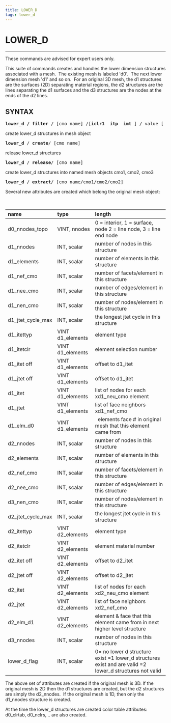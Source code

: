 ```yaml
---
title: LOWER_D
tags: lower_d
---
```


# LOWER_D

---------------------

These commands are advised for expert users only.


This suite of commands creates and handles the lower dimension structures associated with a mesh.  The existing mesh is labeled 'd0'.  The next lower dimension mesh 'd1' and so on.  For an
  original 3D mesh, the d1 structures are the surfaces (2D) separating
  material regions, the d2 structures are the lines separating the d1
  surfaces and the d3 structures are the nodes at the ends of the d2 lines.
  
 
 ## SYNTAX

<pre>
<b>lower_d / filter </b>/ [cmo_name] /[<b>iclr1  itp  imt</b> ] / value [ <b>and</b>  or  <b>new</b> ]
</pre>

create lower_d structures in mesh object
<pre>
<b>lower_d</b> / <b>create</b>/ [cmo_name]
</pre>

release lower_d structures
<pre>
<b>lower_d</b> / <b>release</b>/ [cmo_name]
</pre>
 
create lower_d structures into named mesh objects cmo1, cmo2, cmo3
<pre>
<b>lower_d</b> / <b>extract</b>/ [cmo_name/cmo1/cmo2/cmo2]
</pre>
 

Several new attributes are created which belong the original mesh object:

   
 
| name     |      type   |   length
| :------- | :------ | :----- 
    d0_nnodes_topo     |  VINT, nnodes  | 0 = interior, 1 = surface, node 2 = line node, 3 = line end node
    d1_nnodes | INT, scalar | number of nodes in this   structure 
    d1_elements             | INT, scalar |              number of elements in   this structure 
    d1_nef_cmo       | INT, scalar |              number of facets/element in this structure 
    d1_nee_cmo             | INT, scalar |              number of edges/element in this structure 
    d1_nen_cmo             | INT, scalar |              number of nodes/element in this structure 
    d1_jtet_cycle_max     | INT, scalar |              the longest jtet cycle  in this structure 
    d1_itettyp              | VINT d1_elements |         element type
    d1_itetclr              | VINT d1_elements |         element selection number
    d1_itet off             | VINT d1_elements |        offset to d1_itet
    d1_jtet off             | VINT d1_elements |        offset to d1_jtet
    d1_itet                 | VINT d1_elements |        list of nodes for each xd1_neu_cmo  element
    d1_jtet                 | VINT d1_elements |        list of face neighbors xd1_nef_cmo            
    d1_elm_d0              | VINT d1_elements |        elements face # in original mesh that this element came from
    d2_nnodes            |   INT, scalar            |  number of nodes in this         structure 
    d2_elements             | INT, scalar              | number of elements in         this structure 
    d2_nef_cmo             | INT, scalar              | number of facets/element in this structure 
    d2_nee_cmo             | INT, scalar              | number of edges/element in this structure 
    d3_nen_cmo             | INT, scalar              | number of nodes/element in this structure 
    d2_jtet_cycle_max     | INT, scalar            |  the longest jtet cycle  in this structure 
    d2_itettyp              | VINT d2_elements        | element type
    d2_itetclr              | VINT d2_elements        | element material number
    d2_itet off             | VINT d2_elements        | offset to d2_itet
    d2_jtet off             | VINT d2_elements        | offset to d2_jtet
    d2_itet                 | VINT d2_elements        | list of nodes for each xd2_neu_cmo  element
    d2_jtet                 | VINT d2_elements        | list of face neighbors xd2_nef_cmo            
    d2_elm_d1              | VINT d2_elements  |      element & face that this element came from in next higher level structure 
    d3_nnodes    |           INT, scalar          |    number of nodes in this structure 
    lower_d_flag           | INT, scalar          |    0= no lower d structure exist =1 lower_d structures exist and are valid =2 lower_d structures not valid
 
 
The above set of attributes are created if the original mesh is 3D. If the original mesh is 2D then the d1 structures are created, but the d2 structures are simply the d2_nnodes.  If the original mesh is 1D, then only the d1_nnodes structure is created.
 
At the time the lower_d structures are created color table attributes: d0_clrtab, d0_nclrs, .. are also created.

 
 
